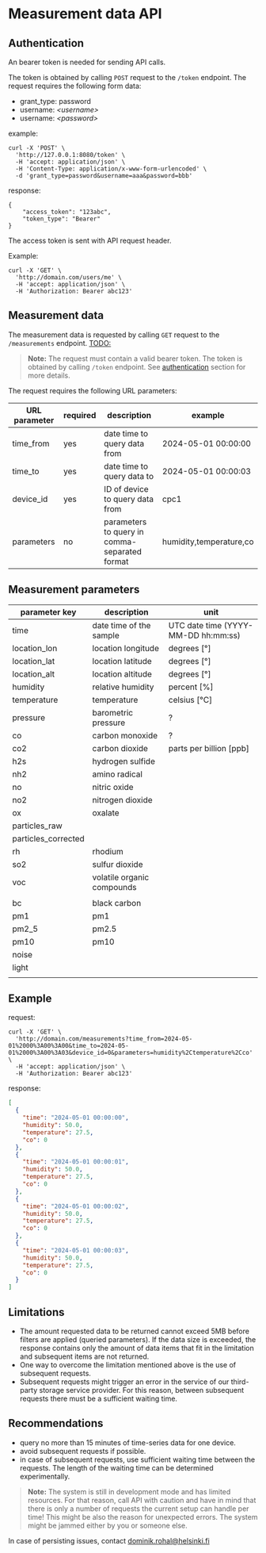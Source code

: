# Measurement data API
## Authentication
An bearer token is needed for sending API calls.

The token is obtained by calling `POST` request to the `/token` endpoint.
The request requires the following form data:
- grant_type: password
- username: *_\<username\>_*
- username: *_\<password\>_*

example:
```
curl -X 'POST' \
  'http://127.0.0.1:8080/token' \
  -H 'accept: application/json' \
  -H 'Content-Type: application/x-www-form-urlencoded' \
  -d 'grant_type=password&username=aaa&password=bbb'
```
response:
```
{
    "access_token": "123abc",
    "token_type": "Bearer"
}
```

The access token is sent with API request header. 

Example:
```
curl -X 'GET' \
  'http://domain.com/users/me' \
  -H 'accept: application/json' \
  -H 'Authorization: Bearer abc123'
```

## Measurement data
The measurement data is requested by calling `GET` request to the `/measurements` endpoint. [TODO:](#)

> **Note:** The request must contain a valid bearer token. The token is obtained by calling `/token` endpoint. See [authentication](#authentication) section for more details.

The request requires the following URL parameters:

| URL parameter | required | description                                   | example                 |
|---------------|----------|-----------------------------------------------|-------------------------|
| time_from     | yes      | date time to query data from                  | 2024-05-01 00:00:00     |
| time_to       | yes      | date time to query data to                    | 2024-05-01 00:00:03     |
| device_id     | yes      | ID of device to query data from               | cpc1                    |
| parameters    | no       | parameters to query in comma-separated format | humidity,temperature,co |


## Measurement parameters

| parameter key       | description                | unit                                |
|---------------------|----------------------------|-------------------------------------|
| time                | date time of the sample    | UTC date time (YYYY-MM-DD hh:mm:ss) |
| location_lon        | location longitude         | degrees \[°]                        |
| location_lat        | location latitude          | degrees \[°]                        |
| location_alt        | location altitude          | degrees \[°]                        |
| humidity            | relative humidity          | percent \[%\]                       |
| temperature         | temperature                | celsius \[°C\]                      |
| pressure            | barometric pressure        | ?                                   |
| co                  | carbon monoxide            | ?                                   |
| co2                 | carbon dioxide             | parts per billion \[ppb\]           |
| h2s                 | hydrogen sulfide           |                                     |
| nh2                 | amino radical              |                                     |
| no                  | nitric oxide               |                                     |
| no2                 | nitrogen dioxide           |                                     |
| ox                  | oxalate                    |                                     |
| particles_raw       |                            |                                     |
| particles_corrected |                            |                                     |
| rh                  | rhodium                    |                                     |
| so2                 | sulfur dioxide             |                                     |
| voc                 | volatile organic compounds |                                     |
|                     |                            |                                     |
| bc                  | black carbon               |                                     |
| pm1                 | pm1                        |                                     |
| pm2_5               | pm2.5                      |                                     |
| pm10                | pm10                       |                                     |
| noise               |                            |                                     |
| light               |                            |                                     |
|                     |                            |                                     |


## Example

request:
```
curl -X 'GET' \
  'http://domain.com/measurements?time_from=2024-05-01%2000%3A00%3A00&time_to=2024-05-01%2000%3A00%3A03&device_id=0&parameters=humidity%2Ctemperature%2Cco' \
  -H 'accept: application/json' \
  -H 'Authorization: Bearer abc123'
```

response:
```json
[
  {
    "time": "2024-05-01 00:00:00",
    "humidity": 50.0,
    "temperature": 27.5,
    "co": 0
  },
  {
    "time": "2024-05-01 00:00:01",
    "humidity": 50.0,
    "temperature": 27.5,
    "co": 0
  },
  {
    "time": "2024-05-01 00:00:02",
    "humidity": 50.0,
    "temperature": 27.5,
    "co": 0
  },
  {
    "time": "2024-05-01 00:00:03",
    "humidity": 50.0,
    "temperature": 27.5,
    "co": 0
  }
]
```

## Limitations
- The amount requested data to be returned cannot exceed 5MB before filters are applied (queried parameters). If the data size is exceeded, the response contains only the amount of data items that fit in the limitation and subsequent items are not returned.
- One way to overcome the limitation mentioned above is the use of subsequent requests.
- Subsequent requests might trigger an error in the service of our third-party storage service provider. For this reason, between subsequent requests there must be a sufficient waiting time.

## Recommendations
- query no more than 15 minutes of time-series data for one device.
- avoid subsequent requests if possible. 
- in case of subsequent requests, use sufficient waiting time between the requests. The length of the waiting time can be determined experimentally.

> **Note:** The system is still in development mode and has limited resources. For that reason, call API with caution and have in mind that there is only a number of requests the current setup can handle per time! This might be also the reason for unexpected errors. The system might be jammed either by you or someone else.

In case of persisting issues, contact [dominik.rohal@helsinki.fi](mailto:dominik.rohal@helsinki.fi?subject=[CPC%20vis%20API]%20Issue)